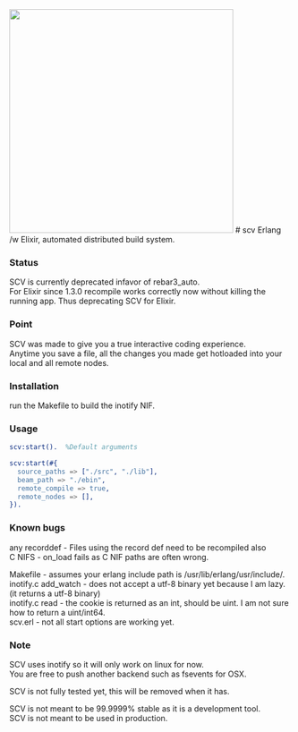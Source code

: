 <img src="http://i.imgur.com/AJLbnwu.jpg" width="400" height="400" />
# scv
Erlang /w Elixir, automated distributed build system.

### Status
SCV is currently deprecated infavor of rebar3_auto.  
For Elixir since 1.3.0 recompile works correctly now without killing the running app. Thus deprecating SCV for Elixir.  

### Point
SCV was made to give you a true interactive coding experience.  
Anytime you save a file, all the changes you made get hotloaded into your local and all remote nodes.  

### Installation
run the Makefile to build the inotify NIF.

### Usage
```erlang
scv:start().  %Default arguments

scv:start(#{
  source_paths => ["./src", "./lib"],
  beam_path => "./ebin",
  remote_compile => true,
  remote_nodes => [],
}).
```

### Known bugs
any recorddef - Files using the record def need to be recompiled also  
C NIFS - on_load fails as C NIF paths are often wrong.  

Makefile - assumes your erlang include path is /usr/lib/erlang/usr/include/.  
inotify.c add_watch - does not accept a utf-8 binary yet because I am lazy. (it returns a utf-8 binary)  
inotify.c read - the cookie is returned as an int, should be uint. I am not sure how to return a uint/int64.  
scv.erl - not all start options are working yet.

### Note

SCV uses inotify so it will only work on linux for now.  
You are free to push another backend such as fsevents for OSX.  
  
SCV is not fully tested yet, this will be removed when it has.  
  
SCV is not meant to be 99.9999% stable as it is a development tool.  
SCV is not meant to be used in production.
